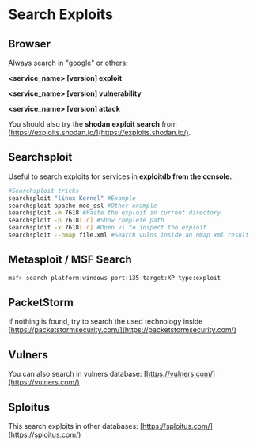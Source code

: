 # Search Exploits

## Browser

Always search in "google" or others: 

**&lt;service\_name&gt; \[version\] exploit**

**&lt;service\_name&gt; \[version\] vulnerability**

**&lt;service\_name&gt; \[version\] attack**

You should also try the **shodan** **exploit search** from [https://exploits.shodan.io/](https://exploits.shodan.io/).



## Searchsploit

Useful to search exploits for services in **exploitdb from the console.**

```bash
#Searchsploit tricks
searchsploit "linux Kernel" #Example
searchsploit apache mod_ssl #Other example
searchsploit -m 7618 #Paste the exploit in current directory
searchsploit -p 7618[.c] #Show complete path
searchsploit -x 7618[.c] #Open vi to inspect the exploit
searchsploit --nmap file.xml #Search vulns inside an nmap xml result
```

## Metasploit / MSF Search

```bash
msf> search platform:windows port:135 target:XP type:exploit
```

## PacketStorm

If nothing is found, try to search the used technology inside [https://packetstormsecurity.com/](https://packetstormsecurity.com/)

## Vulners

You can also search in vulners database: [https://vulners.com/](https://vulners.com/)

## Sploitus

This search exploits in other databases: [https://sploitus.com/](https://sploitus.com/)

